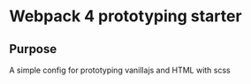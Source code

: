 # Webpack 4 prototyping starter

## Purpose

A simple config for prototyping vanillajs and HTML with scss


